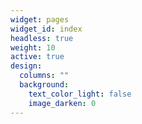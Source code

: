 ```yaml
---
widget: pages
widget_id: index
headless: true
weight: 10
active: true
design:
  columns: ""
  background:
    text_color_light: false
    image_darken: 0
---
```

